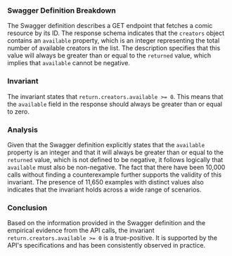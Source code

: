 ### Swagger Definition Breakdown
The Swagger definition describes a GET endpoint that fetches a comic resource by its ID. The response schema indicates that the `creators` object contains an `available` property, which is an integer representing the total number of available creators in the list. The description specifies that this value will always be greater than or equal to the `returned` value, which implies that `available` cannot be negative.

### Invariant
The invariant states that `return.creators.available >= 0`. This means that the `available` field in the response should always be greater than or equal to zero.

### Analysis
Given that the Swagger definition explicitly states that the `available` property is an integer and that it will always be greater than or equal to the `returned` value, which is not defined to be negative, it follows logically that `available` must also be non-negative. The fact that there have been 10,000 calls without finding a counterexample further supports the validity of this invariant. The presence of 11,650 examples with distinct values also indicates that the invariant holds across a wide range of scenarios.

### Conclusion
Based on the information provided in the Swagger definition and the empirical evidence from the API calls, the invariant `return.creators.available >= 0` is a true-positive. It is supported by the API's specifications and has been consistently observed in practice.
